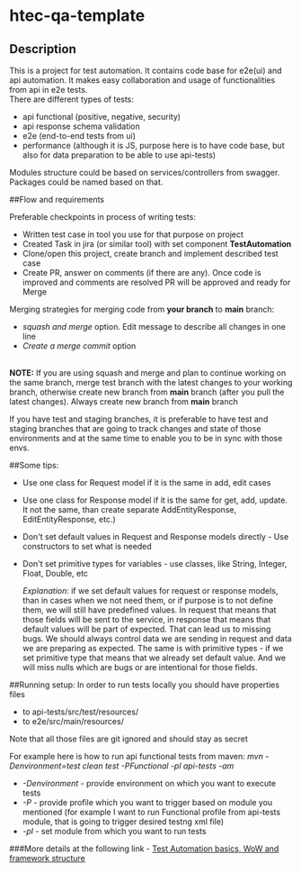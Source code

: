 # htec-qa-template

## Description
This is a project for test automation. It contains code base for e2e(ui) and api automation. It makes easy collaboration and usage of functionalities from api in e2e tests. 
<br/>There are different types of tests:
* api functional (positive, negative, security)
* api response schema validation
* e2e (end-to-end tests from ui)
* performance (although it is JS, purpose here is to have code base, but also for data preparation to be able to use api-tests)

Modules structure could be based on services/controllers from swagger. Packages could be named based on that.

##Flow and requirements

Preferable checkpoints in process of writing tests:
* Written test case in tool you use for that purpose on project
* Created Task in jira (or similar tool) with set component **TestAutomation**
* Clone/open this project, create branch and implement described test case
* Create PR, answer on comments (if there are any). Once code is improved and comments are resolved PR will be approved and ready for Merge

Merging strategies for merging code from **your branch** to **main** branch:
* *squash and merge* option. Edit message to describe all changes in one line
* *Create a merge commit* option

<br/>**NOTE:** If you are using squash and merge and plan to continue working on the same branch, merge test branch with the latest changes to your working branch, otherwise create new branch from **main** branch (after you pull the latest changes).
Always create new branch from **main** branch

If you have test and staging branches, it is preferable to have test and staging branches that are going to track changes and state of
those environments and at the same time to enable you to be in sync with those envs. 


##Some tips:
* Use one class for Request model if it is the same in add, edit cases
* Use one class for Response model if it is the same for get, add, update. It not the same, than create separate AddEntityResponse, EditEntityResponse, etc.)
* Don't set default values in Request and Response models directly - Use constructors to set what is needed
* Don't set primitive types for variables - use classes, like String, Integer, Float, Double, etc

  *Explanation*: if we set default values for request or response models, than in cases when we not need them, or if purpose is to not define them, we will still have predefined values. In request that means that those fields will be sent to the service, in response that means that default values will be part of expected. That can lead us to missing bugs. We should always control data we are sending in request and data we are preparing as expected.
  The same is with primitive types - if we set primitive type that means that we already set default value. And we will miss nulls which are bugs or are intentional for those fields.
  
##Running setup:
In order to run tests locally you should have properties files
* to api-tests/src/test/resources/ 
* to e2e/src/main/resources/

Note that all those files are git ignored and should stay as secret

For example here is how to run api functional tests from maven: *mvn -Denvironment=test clean test -PFunctional -pl api-tests -am*
* *-Denvironment* - provide environment on which you want to execute tests <br/>
* *-P* - provide profile which you want to trigger based on module you mentioned (for example I want to run Functional profile from api-tests module, that is going to trigger desired testng xml file) <br/>
* *-pl* - set module from which you want to run tests

###More details at the following link - [Test Automation basics, WoW and framework structure](https://htecgroup-my.sharepoint.com/:p:/p/kristijan_ristic/EUeuxYVlYJ8mJUOt7JuHtKwBZ70kjJsM59ummznr4XmCkw?e=3Fdtm9)
